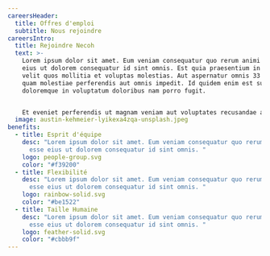 ```yaml
---
careersHeader:
  title: Offres d'emploi
  subtitle: Nous rejoindre
careersIntro:
  title: Rejoindre Necoh
  text: >-
    Lorem ipsum dolor sit amet. Eum veniam consequatur quo rerum animi est esse
    eius ut dolorem consequatur id sint omnis. Est quia praesentium in dolores
    velit quos mollitia et voluptas molestias. Aut aspernatur omnis 33 pariatur
    quam molestiae perferendis aut omnis impedit. Id quidem enim est sunt
    doloremque in voluptatum doloribus nam porro fugit.


    Et eveniet perferendis ut magnam veniam aut voluptates recusandae ab quia impedit? Et beatae atque qui totam consequuntur ad enim omnis et tenetur quasi ad dolorum enim aut commodi quia? In autem deleniti eum quasi similique et eaque voluptas aut neque officiis. 
  image: austin-kehmeier-lyikexa4zqa-unsplash.jpeg
benefits:
  - title: Esprit d'équipe
    desc: "Lorem ipsum dolor sit amet. Eum veniam consequatur quo rerum animi est
      esse eius ut dolorem consequatur id sint omnis. "
    logo: people-group.svg
    color: "#f39200"
  - title: Flexibilité
    desc: "Lorem ipsum dolor sit amet. Eum veniam consequatur quo rerum animi est
      esse eius ut dolorem consequatur id sint omnis. "
    logo: rainbow-solid.svg
    color: "#be1522"
  - title: Taille Humaine
    desc: "Lorem ipsum dolor sit amet. Eum veniam consequatur quo rerum animi est
      esse eius ut dolorem consequatur id sint omnis. "
    logo: feather-solid.svg
    color: "#cbbb9f"
---
```

